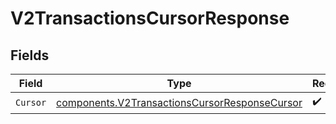 # V2TransactionsCursorResponse


## Fields

| Field                                                                                                          | Type                                                                                                           | Required                                                                                                       | Description                                                                                                    |
| -------------------------------------------------------------------------------------------------------------- | -------------------------------------------------------------------------------------------------------------- | -------------------------------------------------------------------------------------------------------------- | -------------------------------------------------------------------------------------------------------------- |
| `Cursor`                                                                                                       | [components.V2TransactionsCursorResponseCursor](../../models/components/v2transactionscursorresponsecursor.md) | :heavy_check_mark:                                                                                             | N/A                                                                                                            |